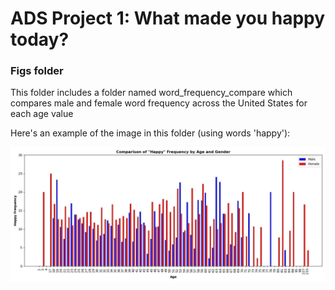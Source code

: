 # ADS Project 1: What made you happy today?
### Figs folder

This folder includes a folder named word_frequency_compare which compares male and female word frequency across the United States for each age value

Here's an example of the image in this folder (using words 'happy'):

![image](./word_frequency_compare/happy.jpg)
